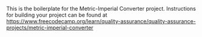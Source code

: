 This is the boilerplate for the Metric-Imperial Converter project. Instructions for building your project can be found at 
https://www.freecodecamp.org/learn/quality-assurance/quality-assurance-projects/metric-imperial-converter
